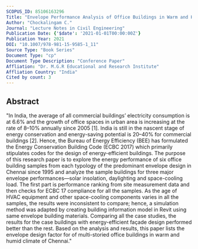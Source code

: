 ```yaml
---
SCOPUS_ID: 85106163296
Title: "Envelope Performance Analysis of Office Buildings in Warm and Humid Climate: From Case Studies of Multi-storied Office Buildings in Chennai"
Author: "Chockalingam C."
Journal: "Lecture Notes in Civil Engineering"
Publication Date: {'$date': '2021-01-01T00:00:00Z'}
Publication Year: 2021
DOI: "10.1007/978-981-15-9585-1_11"
Source Type: "Book Series"
Document Type: "cp"
Document Type Description: "Conference Paper"
Affliation: "Dr. M.G.R Educational and Research Institute"
Affliation Country: "India"
Cited by count: 3
---
```


## Abstract
"In India, the average of all commercial buildings’ electricity consumption is at 6.6% and the growth of office spaces in urban area is increasing at the rate of 8–10% annually since 2005 [1]. India is still in the nascent stage of energy conservation and energy-saving potential is 20–40% for commercial buildings [2]. Hence, the Bureau of Energy Efficiency (BEE) has formulated the Energy Conservation Building Code (ECBC 2017) which primarily stipulates codes for the design of energy-efficient buildings. The purpose of this research paper is to explore the energy performance of six office building samples from each typology of the predominant envelope design in Chennai since 1995 and analyze the sample buildings for three major envelope performances—solar insolation, daylighting and space-cooling load. The first part is performance ranking from site measurement data and then checks for ECBC 17 compliance for all the samples. As the age of HVAC equipment and other space-cooling components varies in all the samples, the results were inconsistent to compare; hence, a simulation method was adapted by creating building information model in Revit using same envelope building materials. Comparing all the case studies, the results for the case buildings with energy-efficient façade design performed better than the rest. Based on the analysis and results, this paper lists the envelope design factor for of multi-storied office buildings in warm and humid climate of Chennai."
